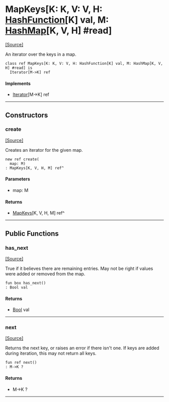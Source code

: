# MapKeys\[K: K, V: V, H: [HashFunction](collections-HashFunction.md)\[K\] val, M: [HashMap](collections-HashMap.md)\[K, V, H\] #read\]
<span class="source-link">[[Source]](src/collections/map.md#L390)</span>

An iterator over the keys in a map.


```pony
class ref MapKeys[K: K, V: V, H: HashFunction[K] val, M: HashMap[K, V, H] #read] is
  Iterator[M->K] ref
```

#### Implements

* [Iterator](builtin-Iterator.md)\[M->K\] ref

---

## Constructors

### create
<span class="source-link">[[Source]](src/collections/map.md#L399)</span>


Creates an iterator for the given map.


```pony
new ref create(
  map: M)
: MapKeys[K, V, H, M] ref^
```
#### Parameters

*   map: M

#### Returns

* [MapKeys](collections-MapKeys.md)\[K, V, H, M\] ref^

---

## Public Functions

### has_next
<span class="source-link">[[Source]](src/collections/map.md#L405)</span>


True if it believes there are remaining entries. May not be right if values
were added or removed from the map.


```pony
fun box has_next()
: Bool val
```

#### Returns

* [Bool](builtin-Bool.md) val

---

### next
<span class="source-link">[[Source]](src/collections/map.md#L412)</span>


Returns the next key, or raises an error if there isn't one. If keys are
added during iteration, this may not return all keys.


```pony
fun ref next()
: M->K ?
```

#### Returns

* M->K ?

---

